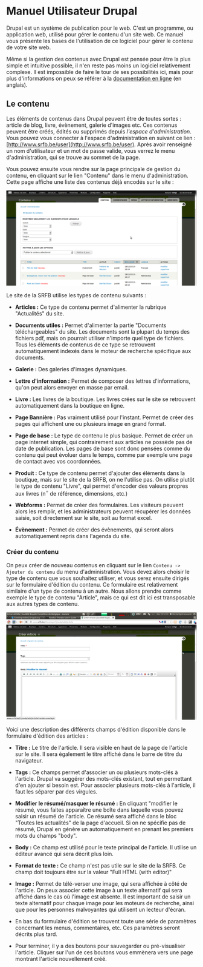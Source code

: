 # Manuel Utilisateur Drupal

Drupal est un système de publication pour le web. C'est un programme,
ou application web, utilisé pour gérer le contenu d'un site web. Ce
manuel vous présente les bases de l'utilisation de ce logiciel pour
gérer le contenu de votre site web.

Même si la gestion des contenus avec Drupal est pensée pour être la
plus simple et intuitive possible, il n'en reste pas moins un logiciel
relativement complexe. Il est impossible de faire le tour de ses
possibilités ici, mais pour plus d'informations on peux se référer à
la [documentation en ligne](https://drupal.org/documentation) (en
anglais).

## Le contenu

Les éléments de contenus dans Drupal peuvent être de toutes sortes :
article de blog, livre, évènement, galerie d'images etc. Ces contenus
peuvent être créés, édités ou supprimés depuis *l'espace
d'administration*. Vous pouvez vous connecter à l'espace
d'administration en suivant ce lien :
[http://www.srfb.be/user](http://www.srfb.be/user).  Après avoir
renseigné un nom d'utilisateur et un mot de passe valide, vous verrez
le menu d'administration, qui se trouve au sommet de la page.

Vous pouvez ensuite vous rendre sur la page principale de gestion du
contenu, en cliquant sur le lien "Contenu" dans le menu
d'administration. Cette page affiche une liste des contenus déjà
encodés sur le site :

![La page "Contenu"](img/page_contenu.png)

Le site de la SRFB utilise les types de contenu suivants :

* **Articles :** Ce type de contenu permet d'alimenter la rubrique
    "Actualités" du site.

* **Documents utiles :** Permet d'alimenter la partie "Documents
    téléchargeables" du site. Les documents sont la plupart du temps
    des fichiers pdf, mais on pourrait utiliser n'importe quel type de
    fichiers. Tous les éléments de contenus de ce type se retrouvent
    automatiquement indexés dans le moteur de recherche spécifique aux
    documents.

* **Galerie :** Des galeries d'images dynamiques.

* **Lettre d'information :** Permet de composer des lettres
    d'informations, qu'on peut alors envoyer en masse par email.

* **Livre :** Les livres de la boutique. Les livres crées sur le site
    se retrouvent automatiquement dans la boutique en ligne.

* **Page Bannière :** Pas vraiment utilisé pour l'instant. Permet de
    créer des pages qui affichent une ou plusieurs image en grand
    format.

* **Page de base :** Le type de contenu le plus basique. Permet de
    créer un page internet simple, qui contrairement aux articles ne
    possède pas de date de publication. Les pages de base sont donc
    pensées comme du contenu qui peut évoluer dans le temps, comme par
    exemple une page de contact avec vos coordonnées.

* **Produit :** Ce type de contenu permet d'ajouter des éléments dans
    la boutique, mais sur le site de la SRFB, on ne l'utilise pas. On
    utilise plutôt le type de contenu "Livre", qui permet d'encoder
    des valeurs propres aux livres (n$^{\circ}$ de référence,
    dimensions, etc.)

* **Webforms :** Permet de créer des formulaires. Les visiteurs
    peuvent alors les remplir, et les administrateurs peuvent
    récupérer les données saisie, soit directement sur le site, soit
    au format excel.

* **Évènement :** Permet de créer des évènements, qui seront alors
    automatiquement repris dans l'agenda du site.

### Créer du contenu

On peux créer de nouveau contenus en cliquant sur le lien `Contenu ->
Ajouter du contenu` du menu d'administration. Vous devez alors choisir
le type de contenu que vous souhaitez utiliser, et vous serez ensuite
dirigés sur le formulaire d'édition du contenu. Ce formulaire est
relativement similaire d'un type de contenu à un autre. Nous allons
prendre comme exemple le type de contenu "Article", mais ce qui est
dit ici est transposable aux autres types de contenu.

![Le formulaire d'édition d'articles](img/edition_article.png)

Voici une description des différents champs d'édition disponible dans
le formulaire d'édition des articles :

* **Titre :** Le titre de l'article. Il sera visible en haut de la
    page de l'article sur le site. Il sera également le titre affiché
    dans le barre de titre du navigateur.

* **Tags :** Ce champs permet d'associer un ou plusieurs mots-clés à
    l'article. Drupal va suggérer des mots-clés existant, tout en
    permettant d'en ajouter si besoin est. Pour associer plusieurs
    mots-clés à l'article, il faut les séparer par des virgules.

* **Modifier le résumé/masquer le résumé :** En cliquant "modifier le
    résumé, vous faites apparaître une boîte dans laquelle vous pouvez
    saisir un résumé de l'article. Ce résumé sera affiché dans le bloc
    "Toutes les actualités" de la page d'accueil. Si on ne spécifie
    pas de résumé, Drupal en génère un automatiquement en prenant les
    premiers mots du champs "body".

* **Body :** Ce champ est utilisé pour le texte principal de
    l'article. Il utilise un éditeur avancé qui sera décrit plus loin.

* **Format de texte :** Ce champ n'est pas utile sur le site de la
    SRFB. Ce champ doit toujours être sur la valeur "Full HTML (with
    editor)"

* **Image :** Permet de télé-verser une image, qui sera affichée à côté
    de l'article. On peux associer cette image à un texte alternatif
    qui sera affiché dans le cas où l'image est absente. Il est
    important de saisir un texte alternatif pour chaque image pour les
    moteurs de recherche, ainsi que pour les personnes malvoyantes qui
    utilisent un lecteur d'écran.

* En bas du formulaire d'édition se trouvent toute une série de
  paramètres concernant les menus, commentaires, etc. Ces paramètres
  seront décrits plus tard.

* Pour terminer, il y a des boutons pour sauvegarder ou pré-visualiser
  l'article. Cliquer sur l'un de ces boutons vous emmènera vers une page
  montrant l'article nouvellement créé.


